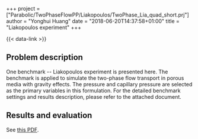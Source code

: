 +++
project = ["Parabolic/TwoPhaseFlowPP/Liakopoulos/TwoPhase_Lia_quad_short.prj"]
author = "Yonghui Huang"
date = "2018-06-20T14:37:58+01:00"
title = "Liakopoulos experiment"
+++

{{< data-link >}}

## Problem description

One benchmark -- Liakopoulos experiment is presented here. The benchmark is applied to simulate the two-phase flow transport in porous media with gravity effects. The pressure and capillary pressure are selected as the primary variables in this formulation. For the detailed benchmark settings and results description, please refer to the attached document.

## Results and evaluation

See [this PDF](main.pdf).
